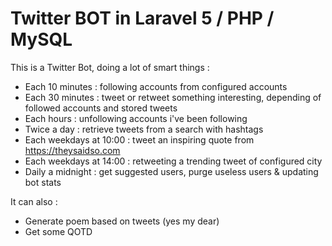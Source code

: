 # Twitter BOT in Laravel 5 / PHP / MySQL

This is a Twitter Bot, doing a lot of smart things :

- Each 10 minutes : following accounts from configured accounts
- Each 30 minutes : tweet or retweet something interesting, depending of followed accounts and stored tweets
- Each hours : unfollowing accounts i've been following
- Twice a day : retrieve tweets from a search with hashtags
- Each weekdays at 10:00 : tweet an inspiring quote from https://theysaidso.com
- Each weekdays at 14:00 : retweeting a trending tweet of configured city
- Daily a midnight : get suggested users, purge useless users & updating bot stats

It can also :
- Generate poem based on tweets (yes my dear)
- Get some QOTD